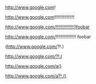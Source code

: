 http://www.google.com!

http://www.google.com!!!!!!!!!!!!!!!!

http://www.google.com/!!!!!!!!!!!!!!!!foobar

http://www.google.com/!!!!!!!!!!!!!!!! foobar

(http://www.google.com/?!.)

http://www.google.com/?!.(

http://www.google.com/a()

http://www.google.com/a?!.()
